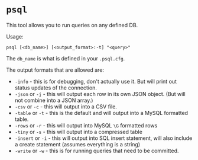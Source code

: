 # `psql`

This tool allows you to run queries on any defined DB.

Usage:

```
psql [<db_name>] [<output_format>:-t] "<query>"
```

The `db_name` is what is defined in your `.psql.cfg`.

The output formats that are allowed are:
* `-info` - this is for debugging, don't actually use it. But will print out status updates of the connection.
* `-json` or `-j` - this will output each row in its own JSON object. (But will not combine into a JSON array.)
* `-csv` or `-c` - this will output into a CSV file.
* `-table` or `-t` - this is the default and will output into a MySQL formatted table.
* `-rows` or `-r` - this will output into MySQL `\G` formatted rows
* `-tiny` or `-s` - this will output into a compressed table
* `-insert` or `-i` - this will output into SQL insert statement, will also include a create statement (assumes everything is a string)
* `-write` or `-w` - this is for running queries that need to be committed.
